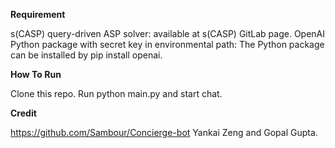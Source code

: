 **Requirement**

s(CASP) query-driven ASP solver: available at s(CASP) GitLab page.
OpenAI Python package with secret key in environmental path: The Python package can be installed by pip install openai.


**How To Run**

Clone this repo.
Run python main.py and start chat.


**Credit**

https://github.com/Sambour/Concierge-bot
Yankai Zeng and Gopal Gupta.
